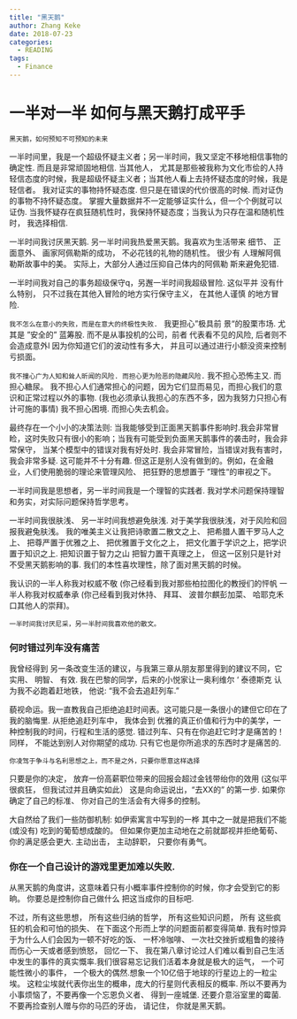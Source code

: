 ```yaml
---
title: "黑天鹅"
author: Zhang Keke
date: 2018-07-23
categories:
  - READING
tags:
  - Finance
---
```


# 一半对一半  如何与黑天鹅打成平手

`黑天鹅，如何预知不可预知的未来`

一半时间里，我是一个超级怀疑主义者；另一半时间，我又坚定不移地相信事物的确定性. 而且是非常顽固地相信.  当其他人， 尤其是那些被我称为文化市侩的人持轻信态度的时候，我是超级怀疑主义者；当其他人看上去持怀疑态度的时候，我是轻信者。 我对证实的事物持怀疑态度. 但只是在错误的代价很高的时候. 而对证伪的事物不持怀疑态度。 掌握大量数据并不一定能够证实什么，但一个个例就可以证伪. 当我怀疑存在疯狂随机性时，我保持怀疑态度；当我认为只存在温和随机性时， 我选择相信.

一半时间我讨厌黑天鹅. 另一半时间我热爱黑天鹅。我喜欢为生活带来
细节、 正面意外、 画家阿佩勒斯的成功， 不必花钱的礼物的随机性。 很少有
人理解阿佩勒斯故事中的美。 实际上，大部分人通过压抑自己体内的阿佩勒
斯来避免犯错.

一半时间我对自己的事务超级保守q，另邂一半时间我超级冒险. 这似平并
没有什么特别， 只不过我在其他入冒险的地方实行保守主义， 在其他人谨慎
的地方冒险.

`我不怎么在意小的失败，而是在意大的终极性失败. ` 我更担心”极具前
景“的股栗市场. 尤其是 ”安全的” 蓝筹股. 而不是从事投机的公司，前者
代表看不见的风险, 后者则不会造成意外l 因为你知道它们的波动性有多大，
并且可以通过进行小额没资来控制亏损面。

`我不撞心广为人知和耸人昕闻的风险. 而担心更为险恶的隐藏风险.` 我不担心恐怖主又. 而担心糖尿。 我不担心人们通常担心的问题，因为它们显而易见，而担心我们的意识和正常过程以外的事物. (我也必须承认我担心的东西不多，因为我努力只担心有计可施的事情) 我不担心困境. 而担心失去机会。

最终存在一个小小的决策法则: 当我能够受到正面黑天鹅事件影响时.我会非常冒睑，这时失败只有很小的影响；当我有可能受到负面黑天鹅事件的袭击时，我会非常保守， 当某个模型中的错误对我有好处时. 我会非常冒险，当错误对我有害时，我会非常多疑. 这可能并不十分有趣. 但这正是别人没有做到的。例如，在金融业，人们使用脆弱的理论来管理风险、 把狂野的思想置于 ”理性“的审视之下。

一半时间我是思想者，另一半时间我是一个理智的实践者. 我对学术问题保持理智和务实，对实际问题保持哲学思考。

一半时间我很肤浅、 另一半时间我想避免肤浅. 对于美学我很肤浅，对于风险和回报我避兔肤浅。 我的唯美主义让我把诗歌置二散文之上、 把希腊人置干罗马人之上、 把尊严置于优雅之上、 把优雅置于文化之上， 把文化置于学识之上，把学识置于知识之上. 把知识置于智力之山 把智力置干真理之上， 但这一区别只是针对不受黑天鹅影响的事. 我们的本性喜坎理性，除了面对黑天鹅的时候。

我认识的一半人称我对权威不敬 (你己经看到我对那些柏拉图化的教授们的怦帆 一半人称我对权威奉承 (你己经看到我对休持、 拜耳、 波普尔麒彭加菜、  哈耶克禾口其他人的崇拜)。

`一半时间我讨厌尼采，另一半肘间我喜欢他的散文。`

### 何时错过列车没有痛苦

我曾经得到 另一条改变生活的建议，与我第三章从朋友那里得到的建议不同，它实用、 明智、 有效. 我在巴黎的同学，后来的小悦家让一奥利维尔 ‘ 泰德斯克 认为我不必跑着赶地铁， 他说: “我不会去追赶列车.”

藐视命运。我一直教我自己拒绝追赶时间表。这可能只是一条很小的建但它印在了我的脑悔里. 从拒绝追赶列车中， 我体会到 优雅的真正价值和行为中的美学，一种控制我的时间，行程和生活的感觉. 错过列车、只有在你追赶它时才是痛苦的！同样， 不能达到别人对你期望的成功. 只有它也是你所追求的东西时才是痛苦的.

`你凌驾于争斗与名利思想之上，而不是之外，只要你愿意这样选择`

只要是你的决定， 放弃一份高薪职位带来的回报会超过金钱带绐你的效用 (这似平很疯狂， 但我试过并且确实如此） 这是向命运说出，“去XX的” 的第一步. 如果你确定了自己的标准、 你对自己的生活会有大得多的控制。

大自然给了我们一些防御机制: 如伊索寓言中写到的一桦 其中之一就是把我们不能 (或没有) 吃到的葡萄想成酸的。 但如果你更加主动地在之前就鄙视并拒绝葡荀、 你的满足感会更大. 主动出击， 主动辞职， 只要你有勇气。

### 你在一个自己设计的游戏里更加难以失败.

从黑天鹅的角度讲，这意味着只有小概率事件控制你的时候，你才会受到它的影晌。 你要总是控制你自己做什么 把这当成你的目标吧.

不过，所有这些思想， 所有这些归纳的哲学， 所有这些知识问题， 所有
这些疯狂的机会和可怕的损失、 在下面这个形而上学的问题面前都变得简单.
我有时惊异于为什么人们会因为一顿不好吃的饭、 一杯冷咖啡、 一次社交挫折或粗鲁的接待而伤心一天或者感到愤怒， 回忆一下、 我在第八章讨论过人们难以看到自己生活中发生的事件的真实慨率.我们很容易忘记我们活着本身就是极大的运气， 一个可能性微小的事件， 一个极大的偶然.想象一个10亿倍于地球的行星边上的一粒尘埃。 这粒尘埃就代表你出生的概串，庞大的行星则代表相反的概率. 所以不要再为小事烦恼了，不要再像一个忘恩负义者、 得到一座城堡. 还要介意浴室里的霉菌. 不要再捡查别人赠与你的马匹的牙齿， 请记住， 你就是黑天鹅。

